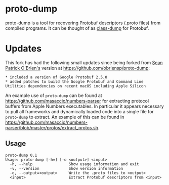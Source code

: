 proto-dump
==========================

proto-dump is a tool for recovering [Protobuf](https://code.google.com/p/protobuf/) descriptors (.proto files) from compiled programs. It can be thought of as [class-dump](http://stevenygard.com/projects/class-dump) for Protobuf.


Updates
==========================

This fork has had the following small updates since being forked from [Sean Patrick O'Brien's](http://www.obriensp.com)
version at https://github.com/obriensp/proto-dump:

    * included a version of Google Protobuf 2.5.0
	* added patches to build the Google Protobuf and Command Line Utilities dependencies on recent macOS including Apple Silicon


An example use of ```proto-dump``` can be found at https://github.com/masaccio/numbers-parser for extracting protocol buffers from
Apple Numbers executables. In particular it appears necessary to pull all frameworks and dynamically loaded code into a single file
for ```proto-dump``` to extract. An example of this can be found in https://github.com/masaccio/numbers-parser/blob/master/protos/extract_protos.sh.


Usage
-----
	proto-dump 0.1
	Usage: proto-dump [-hv] [-o <output>] <input>
	  -h, --help                Show usage information and exit
	  -v, --version             Show version information
	  -o, --output=<output>     Write the .proto files to <output>
	  <input>                   Extract Protobuf descriptors from <input>
